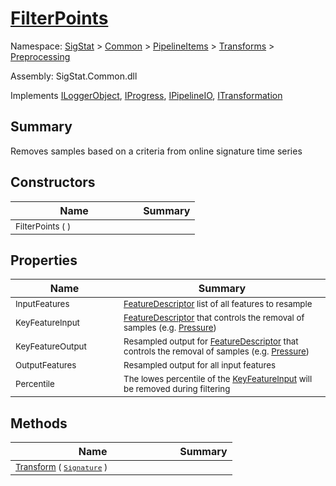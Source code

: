 # [FilterPoints](./FilterPoints.md)

Namespace: [SigStat]() > [Common](./../../../README.md) > [PipelineItems]() > [Transforms]() > [Preprocessing](./README.md)

Assembly: SigStat.Common.dll

Implements [ILoggerObject](./../../../ILoggerObject.md), [IProgress](./../../../Helpers/IProgress.md), [IPipelineIO](./../../../Pipeline/IPipelineIO.md), [ITransformation](./../../../ITransformation.md)

## Summary
Removes samples based on a criteria from online signature time series

## Constructors

| Name | Summary | 
| --- | --- | 
| <sub>FilterPoints (  )</sub><img width=100>| <sub></sub>| <br>


## Properties

| Name | Summary | 
| --- | --- | 
| <sub>InputFeatures</sub><img width=100>| <sub>[FeatureDescriptor](https://github.com/hargitomi97/sigstat/blob/master/docs/md/SigStat/Common/FeatureDescriptor.md) list of all features to resample</sub>| <br>
| <sub>KeyFeatureInput</sub><img width=100>| <sub>[FeatureDescriptor](https://github.com/hargitomi97/sigstat/blob/master/docs/md/SigStat/Common/FeatureDescriptor.md) that controls the removal of samples (e.g. [Pressure](https://github.com/hargitomi97/sigstat/blob/master/docs/md/SigStat/Common/Features.md))</sub>| <br>
| <sub>KeyFeatureOutput</sub><img width=100>| <sub>Resampled output for [FeatureDescriptor](https://github.com/hargitomi97/sigstat/blob/master/docs/md/SigStat/Common/FeatureDescriptor.md) that controls the removal of samples (e.g. [Pressure](https://github.com/hargitomi97/sigstat/blob/master/docs/md/SigStat/Common/Features.md))</sub>| <br>
| <sub>OutputFeatures</sub><img width=100>| <sub>Resampled output for all input features</sub>| <br>
| <sub>Percentile</sub><img width=100>| <sub>The lowes percentile of the [KeyFeatureInput](https://github.com/hargitomi97/sigstat/blob/master/docs/md/SigStat/Common/PipelineItems/Transforms/Preprocessing/FilterPoints.md) will be removed during filtering</sub>| <br>


## Methods

| Name | Summary | 
| --- | --- | 
| <sub>[Transform](./Methods/FilterPoints-100663755.md) ( [`Signature`](./../../../Signature.md) )</sub><img width=100>| <sub></sub>| <br>


